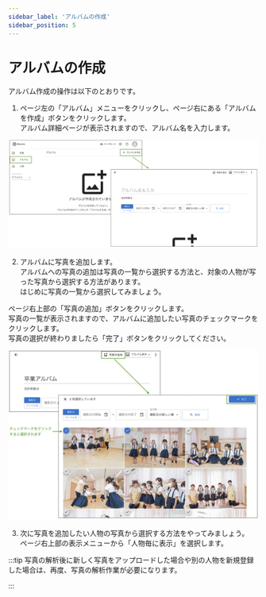```yaml
---
sidebar_label: 'アルバムの作成'
sidebar_position: 5
---
```


# アルバムの作成
アルバム作成の操作は以下のとおりです。

1. ページ左の「アルバム」メニューをクリックし、ページ右にある「アルバムを作成」ボタンをクリックします。  
アルバム詳細ページが表示されますので、アルバム名を入力します。

 ![create album](/img/docs/create-album.jpg)

2. アルバムに写真を追加します。  
アルバムへの写真の追加は写真の一覧から選択する方法と、対象の人物が写った写真から選択する方法があります。  
はじめに写真の一覧から選択してみましょう。  

 ページ右上部の「写真の追加」ボタンをクリックします。  
写真の一覧が表示されますので、アルバムに追加したい写真のチェックマークをクリックします。  
写真の選択が終わりましたら「完了」ボタンをクリックしてください。

 ![create album](/img/docs/select-photo-from-photos.jpg)

3. 次に写真を追加したい人物の写真から選択する方法をやってみましょう。  
ページ右上部の表示メニューから「人物毎に表示」を選択します。

:::tip
写真の解析後に新しく写真をアップロードした場合や別の人物を新規登録した場合は、再度、写真の解析作業が必要になります。  

:::